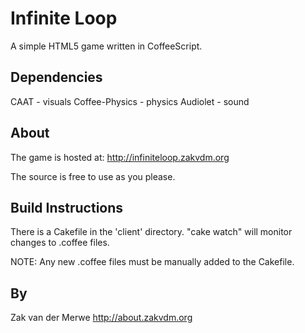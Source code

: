 Infinite Loop
=============

A simple HTML5 game written in CoffeeScript.

Dependencies
------------
CAAT - visuals
Coffee-Physics - physics
Audiolet - sound


About
-----
The game is hosted at:
  http://infiniteloop.zakvdm.org


The source is free to use as you please.


Build Instructions
------------------
There is a Cakefile in the 'client' directory.
"cake watch" will monitor changes to .coffee files.

NOTE: Any new .coffee files must be manually added to the Cakefile.


By
--
Zak van der Merwe
http://about.zakvdm.org
